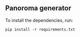 ## Panoroma generator

To install the dependencies, run:
```shell
pip install -r requirements.txt
```